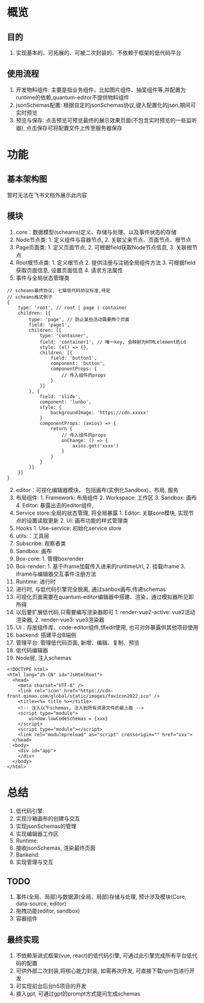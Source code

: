 # 概览
## 目的
1. 实现基本的、可拓展的、可被二次封装的、不依赖于框架的低代码平台
## 使用流程
1. 开发物料组件: 主要是指业务组件，比如图片组件、抽奖组件等,并配置为runtime的依赖,quantum-editor不提供物料组件
2. jsonSchemas配置: 根据自定的jsonSchemas协议,键入配置化的json,期间可实时预览
3. 预览与保存: 点击预览可预览最终的展示效果页面(不包含实时预览的一些监听器), 点击保存可将配置文件上传至服务器保存
# 功能
## 基本架构图
暂时无法在飞书文档外展示此内容
## 模块
1. core：数据模型(scheams)定义、存储与处理、以及事件状态的存储
  1. Node节点类: 
    1. 定义组件与容器节点, 
    2. 关联父亲节点、页面节点、根节点
  2. Page页面类: 
    1. 定义页面节点, 
    2. 可根据field获取Node节点信息, 
    3. 关联根节点
  3. Root根节点类: 
    1. 定义根节点
    2. 提供注册与注销全局组件方法
    3. 可根据field获取页面信息, 设置页面信息
    4. 请求方法属性
  4. 事件与全局状态管理类
```
// scheams最终协议, 七猫低代码协议标准,待定
// scheams格式例子
{
    type: 'root', // root | page | container
    children: [{
        type: 'page', // 防止某些活动需要两个页面
        field: 'page1',
        children: [{
            type: 'container',
            field: 'container1', // 唯一key, 会映射为HTMLelement的id
            style: (el) => {},
            children: [{
                field: 'button1',
                component: 'button',
                componentProps: {
                    // 传入组件的props
                }
            }]
        }, {
            field: 'slide',
            component: 'lunbo',
            style: {
                backgroundImage: 'https://cdn.xxxxx'
            }
            componentProps: (axios) => {
                return {
                    // 传入组件的props
                    onChange: () => {
                        axios.get('xxxx')
                    }
                }
            }
        }]
    }]
}
```
2. editor：可视化编辑器模块， 包括画布(实例化Sandbox)，布局, 服务
  1. 布局组件: 
    1. Framework: 布局组件
    2. Workspace: 工作区
    3. Sandbox: 画布
    4. Editor: 暴露出去的editor组件,
  2. Service store:全局的状态管理, 将全局暴露
    1. Editor: 关联core模块, 实现节点的设置读取更新
    2. Ui: 画布功能的样式管理类
  3. Hooks
    1. Use-service: 初始化service store
3. utils:：工具层
  1. Subscribe: 观察者类
4. Sandbox: 画布
  1. Box-core: 
    1. 管理boxrender
  2. Box-render: 
    1. 基于iframe加载传入进来的runtimeUrl,
    2. 挂载iframe
    3. iframe与编辑器交互事件注册方法
5. Runtime: 进行时
  1. 进行时, 与低代码引擎完全脱离, 通过sanbox画布,传递schemas
  2. 可视化页面需要在quantum-editor编辑器中搭建、渲染，通过模拟器所见即所得
  3. 以后要扩展低代码,只需要编写渲染器即可
    1. render-vue2-active: vue2活动渲染器, 
    2. render-vue3: vue3渲染器
6. UI：存放组件库、code-editor组件,供edit使用, 也可对外暴露供其他项目使用
7. backend: 搭建平台B端侧
  1. 管理平台: 管理低代码页面, 新增、编辑、复制、预览
  2. 低代码编辑器
8. Node层, 注入schemas
```
<!DOCTYPE html>
<html lang="zh-CN" id="JsHtmlRoot">
  <head>
    <meta charset="UTF-8" />
    <link rel="icon" href="https://cdn-front.qimao.com/global/static/images/favicon2022.ico" />
    <title><%= title %></title>
    <!-- 注入以下schemas, 注入到所有资源文件的最上面 -->
    <script type="module"> 
        window.lowCodeSchemas = {xxx}
    </script>
    <script type="module"></script>
    <link rel="modulepreload" as="script" crossorigin="" href="xxx">
  </head>
  <body>
    <div id="app">
    </div>
  </body>
</html>
```
# 总结
1. 低代码引擎: 
  1. 实现沙箱画布的创建与交互
  2. 实现jsonSchemas的管理
  3. 实现编辑器工作区
2. Runtime: 
  1. 接收jsonSchemas, 渲染最终页面
3. Bankend: 
  1. 实现管理与交互
## TODO
1. 事件(全局、局部)与数据源(全局、局部)存储与处理, 预计涉及模块(Core, data-source, editor)
2. 拖拽功能(editor, sandbox)
3. 容器组件

## 最终实现
1. 不依赖渐进式框架(vue, react)的低代码引擎, 可通过此引擎完成所有平台低代码的配置
2. 可供外部二次封装,将核心能力封装, 如需再次开发, 可直接下载npm包进行开发
3. 可实现前台后台h5项目的开发
4. 接入gpt, 可通过gpt的prompt方式提问生成schemas
